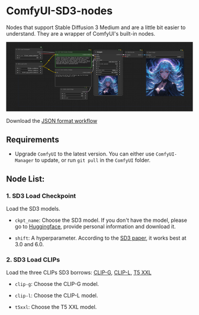 # ComfyUI-SD3-nodes

Nodes that support Stable Diffusion 3 Medium and are a little bit easier to understand. They are a wrapper of ComfyUI's built-in nodes.

![SD3 Default Workflow](workflows/sd3-default-workflow.png)

Download the [JSON format workflow](workflows/sd3-default-workflow.json)

## Requirements

 - Upgrade `ComfyUI` to the latest version. You can either use `ComfyUI-Manager` to update, or run `git pull` in the `ComfyUI` folder.

## Node List:

### 1. SD3 Load Checkpoint

Load the SD3 models.

 - `ckpt_name`: Choose the SD3 model. If you don't have the model, please go to [Huggingface](https://huggingface.co/stabilityai/stable-diffusion-3-medium/blob/main/sd3_medium.safetensors), provide personal information and download it.

 - `shift`: A hyperparameter. According to the [SD3 paper](https://arxiv.org/pdf/2403.03206), it works best at 3.0 and 6.0.

### 2. SD3 Load CLIPs

Load the three CLIPs SD3 borrows: 
[CLIP-G](https://huggingface.co/stabilityai/stable-diffusion-3-medium/blob/main/text_encoders/clip_g.safetensors),
[CLIP-L](https://huggingface.co/stabilityai/stable-diffusion-3-medium/blob/main/text_encoders/clip_l.safetensors),
[T5 XXL](https://huggingface.co/stabilityai/stable-diffusion-3-medium/blob/main/text_encoders/t5xxl_fp8_e4m3fn.safetensors)

 - `clip-g`: Choose the CLIP-G model.

 - `clip-l`: Choose the CLIP-L model.

 - `t5xxl`: Choose the T5 XXL model.

